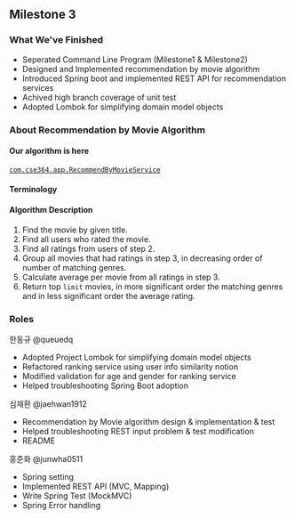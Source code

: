 ## Milestone 3

### What We've Finished
- Seperated Command Line Program (Milestone1 & Milestone2)
- Designed and Implemented recommendation by movie algorithm
- Introduced Spring boot and implemented REST API for recommendation services
- Achived high branch coverage of unit test
- Adopted Lombok for simplifying domain model objects

### About Recommendation by Movie Algorithm

#### Our algorithm is here
[`com.cse364.app.RecommendByMovieService`](/src/main/java/com/cse364/app/RecommendByMovieService)

#### Terminology

#### Algorithm Description

1. Find the movie by given title.
2. Find all users who rated the movie.
3. Find all ratings from users of step 2.
4. Group all movies that had ratings in step 3, in decreasing order of number of matching genres.
5. Calculate average per movie from all ratings in step 3.
6. Return top `limit` movies, in more significant order the matching genres and in less significant order the average rating.

### Roles

한동규 @queuedq
- Adopted Project Lombok for simplifying domain model objects
- Refactored ranking service using user info similarity notion
- Modified validation for age and gender for ranking service
- Helped troubleshooting Spring Boot adoption

심재환 @jaehwan1912
- Recommendation by Movie algorithm design & implementation & test
- Helped troubleshooting REST input problem & test modification
- README

홍준화 @junwha0511
- Spring setting
- Implemented REST API (MVC, Mapping)
- Write Spring Test (MockMVC)
- Spring Error handling
